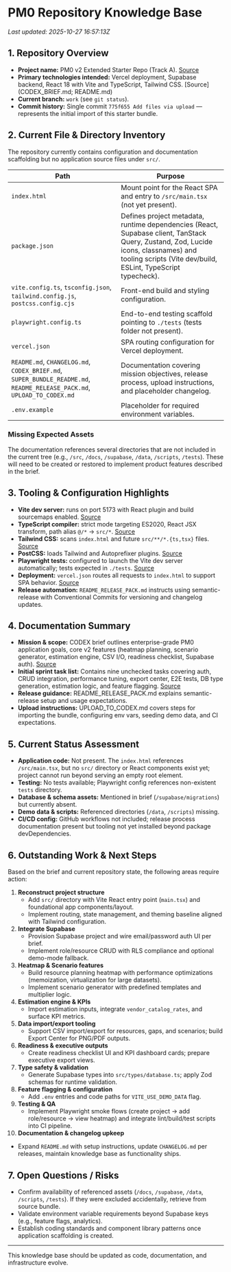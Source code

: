 # PM0 Repository Knowledge Base

_Last updated: 2025-10-27 16:57:13Z_

## 1. Repository Overview
- **Project name:** PM0 v2 Extended Starter Repo (Track A). [Source](README.md)
- **Primary technologies intended:** Vercel deployment, Supabase backend, React 18 with Vite and TypeScript, Tailwind CSS. [Source](CODEX_BRIEF.md; README.md)
- **Current branch:** `work` (see `git status`).
- **Commit history:** Single commit `775f655 Add files via upload` — represents the initial import of this starter bundle.

## 2. Current File & Directory Inventory
The repository currently contains configuration and documentation scaffolding but no application source files under `src/`.

| Path | Purpose |
| --- | --- |
| `index.html` | Mount point for the React SPA and entry to `/src/main.tsx` (not yet present). |
| `package.json` | Defines project metadata, runtime dependencies (React, Supabase client, TanStack Query, Zustand, Zod, Lucide icons, classnames) and tooling scripts (Vite dev/build, ESLint, TypeScript typecheck). |
| `vite.config.ts`, `tsconfig.json`, `tailwind.config.js`, `postcss.config.cjs` | Front-end build and styling configuration. |
| `playwright.config.ts` | End-to-end testing scaffold pointing to `./tests` (tests folder not present). |
| `vercel.json` | SPA routing configuration for Vercel deployment. |
| `README.md`, `CHANGELOG.md`, `CODEX_BRIEF.md`, `SUPER_BUNDLE_README.md`, `README_RELEASE_PACK.md`, `UPLOAD_TO_CODEX.md` | Documentation covering mission objectives, release process, upload instructions, and placeholder changelog. |
| `.env.example` | Placeholder for required environment variables. |

### Missing Expected Assets
The documentation references several directories that are not included in the current tree (e.g., `/src`, `/docs`, `/supabase`, `/data`, `/scripts`, `/tests`). These will need to be created or restored to implement product features described in the brief.

## 3. Tooling & Configuration Highlights
- **Vite dev server:** runs on port 5173 with React plugin and build sourcemaps enabled. [Source](vite.config.ts)
- **TypeScript compiler:** strict mode targeting ES2020, React JSX transform, path alias `@/*` -> `src/*`. [Source](tsconfig.json)
- **Tailwind CSS:** scans `index.html` and future `src/**/*.{ts,tsx}` files. [Source](tailwind.config.js)
- **PostCSS:** loads Tailwind and Autoprefixer plugins. [Source](postcss.config.cjs)
- **Playwright tests:** configured to launch the Vite dev server automatically; tests expected in `./tests`. [Source](playwright.config.ts)
- **Deployment:** `vercel.json` routes all requests to `index.html` to support SPA behavior. [Source](vercel.json)
- **Release automation:** `README_RELEASE_PACK.md` instructs using semantic-release with Conventional Commits for versioning and changelog updates.

## 4. Documentation Summary
- **Mission & scope:** CODEX brief outlines enterprise-grade PM0 application goals, core v2 features (heatmap planning, scenario generator, estimation engine, CSV I/O, readiness checklist, Supabase auth). [Source](CODEX_BRIEF.md)
- **Initial sprint task list:** Contains nine unchecked tasks covering auth, CRUD integration, performance tuning, export center, E2E tests, DB type generation, estimation logic, and feature flagging. [Source](CODEX_BRIEF.md)
- **Release guidance:** README_RELEASE_PACK.md explains semantic-release setup and usage expectations.
- **Upload instructions:** UPLOAD_TO_CODEX.md covers steps for importing the bundle, configuring env vars, seeding demo data, and CI expectations.

## 5. Current Status Assessment
- **Application code:** Not present. The `index.html` references `/src/main.tsx`, but no `src/` directory or React components exist yet; project cannot run beyond serving an empty root element.
- **Testing:** No tests available; Playwright config references non-existent `tests` directory.
- **Database & schema assets:** Mentioned in brief (`/supabase/migrations`) but currently absent.
- **Demo data & scripts:** Referenced directories (`/data`, `/scripts`) missing.
- **CI/CD config:** GitHub workflows not included; release process documentation present but tooling not yet installed beyond package devDependencies.

## 6. Outstanding Work & Next Steps
Based on the brief and current repository state, the following areas require action:

1. **Reconstruct project structure**
   - Add `src/` directory with Vite React entry point (`main.tsx`) and foundational app components/layout.
   - Implement routing, state management, and theming baseline aligned with Tailwind configuration.
2. **Integrate Supabase**
   - Provision Supabase project and wire email/password auth UI per brief.
   - Implement role/resource CRUD with RLS compliance and optional demo-mode fallback.
3. **Heatmap & Scenario features**
   - Build resource planning heatmap with performance optimizations (memoization, virtualization for large datasets).
   - Implement scenario generator with predefined templates and multiplier logic.
4. **Estimation engine & KPIs**
   - Import estimation inputs, integrate `vendor_catalog_rates`, and surface KPI metrics.
5. **Data import/export tooling**
   - Support CSV import/export for resources, gaps, and scenarios; build Export Center for PNG/PDF outputs.
6. **Readiness & executive outputs**
   - Create readiness checklist UI and KPI dashboard cards; prepare executive export views.
7. **Type safety & validation**
   - Generate Supabase types into `src/types/database.ts`; apply Zod schemas for runtime validation.
8. **Feature flagging & configuration**
   - Add `.env` entries and code paths for `VITE_USE_DEMO_DATA` flag.
9. **Testing & QA**
   - Implement Playwright smoke flows (create project → add role/resource → view heatmap) and integrate lint/build/test scripts into CI pipeline.
10. **Documentation & changelog upkeep**
   - Expand `README.md` with setup instructions, update `CHANGELOG.md` per releases, maintain knowledge base as functionality ships.

## 7. Open Questions / Risks
- Confirm availability of referenced assets (`/docs`, `/supabase`, `/data`, `/scripts`, `/tests`). If they were excluded accidentally, retrieve from source bundle.
- Validate environment variable requirements beyond Supabase keys (e.g., feature flags, analytics).
- Establish coding standards and component library patterns once application scaffolding is created.

---
This knowledge base should be updated as code, documentation, and infrastructure evolve.
